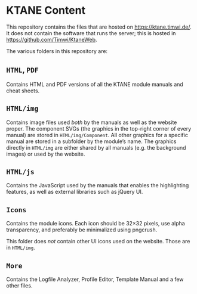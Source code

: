 # KTANE Content

This repository contains the files that are hosted on https://ktane.timwi.de/. It does not contain the software that runs the server; this is hosted in https://github.com/Timwi/KtaneWeb.

The various folders in this repository are:

## `HTML`, `PDF`

Contains HTML and PDF versions of all the KTANE module manuals and cheat sheets.

## `HTML/img`

Contains image files used _both_ by the manuals as well as the website proper. The component SVGs (the graphics in the top-right corner of every manual) are stored in `HTML/img/Component`. All other graphics for a specific manual are stored in a subfolder by the module’s name. The graphics directly in `HTML/img` are either shared by all manuals (e.g. the background images) or used by the website.

## `HTML/js`

Contains the JavaScript used by the manuals that enables the highlighting features, as well as external libraries such as jQuery UI.

## `Icons`

Contains the module icons. Each icon should be 32×32 pixels, use alpha transparency, and preferably be minimalized using pngcrush.

This folder does _not_ contain other UI icons used on the website. Those are in `HTML/img`.

## `More`

Contains the Logfile Analyzer, Profile Editor, Template Manual and a few other files.